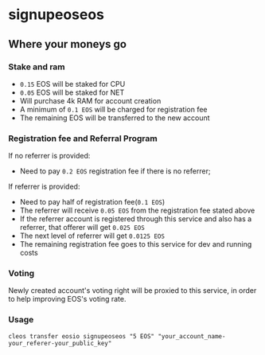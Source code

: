 # signupeoseos
## Where your moneys go
### Stake and ram

* `0.15` EOS will be staked for CPU  
* `0.05` EOS will be staked for NET  
* Will purchase 4k RAM for account creation
* A minimum of `0.1 EOS` will be charged for registration fee
* The remaining EOS will be transferred to the new account

### Registration fee and Referral Program

If no referrer is provided:

* Need to pay `0.2 EOS` registration fee if there is no referrer;

If referrer is provided:

* Need to pay half of registration fee(`0.1 EOS`)
* The referrer will receive `0.05 EOS` from the registration fee stated above
* If the referrer account is registered through this service and also has a referrer, that offerer will get `0.025 EOS`
* The next level of referrer will get `0.0125 EOS`
* The remaining registration fee goes to this service for dev and running costs

### Voting

Newly created account's voting right will be proxied to this service, in order to help improving EOS's voting rate.

### Usage

```
cleos transfer eosio signupeoseos "5 EOS" "your_account_name-your_referer-your_public_key"
```
